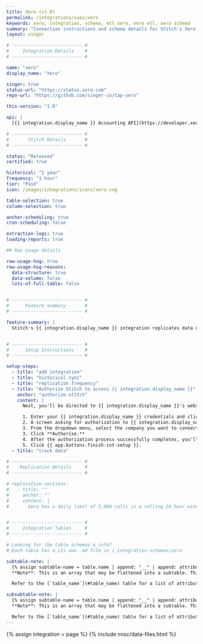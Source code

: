 ```yaml
---
title: Xero (v1.0)
permalink: /integrations/saas/xero
keywords: xero, integration, schema, etl xero, xero etl, xero schema
summary: "Connection instructions and schema details for Stitch's Xero integration."
layout: singer

# -------------------------- #
#     Integration Details    #
# -------------------------- #

name: "xero"
display_name: "Xero"

singer: true
status-url: "https://status.xero.com"
repo-url: "https://github.com/singer-io/tap-xero"

this-version: "1.0"

api: |
  [{{ integration.display_name }} Accounting API](https://developer.xero.com/documentation/api/api-overview){:target="new"}

# -------------------------- #
#       Stitch Details       #
# -------------------------- #

status: "Released"
certified: true

historical: "1 year"
frequency: "1 hour"
tier: "Paid"
icon: /images/integrations/icons/xero.svg

table-selection: true
column-selection: true

anchor-scheduling: true
cron-scheduling: false

extraction-logs: true
loading-reports: true

## Row usage details

row-usage-hog: true
row-usage-hog-reasons:
  data-structure: true
  data-volume: false
  lots-of-full-table: false


# -------------------------- #
#      Feature Summary       #
# -------------------------- #

feature-summary: |
  Stitch's {{ integration.display_name }} integration replicates data using the {{ integration.api | flatify | strip }}. Refer to the [Schema](#schema) section for a list of objects available for replication.


# -------------------------- #
#      Setup Instructions    #
# -------------------------- #

setup-steps:
  - title: "add integration"
  - title: "historical sync"
  - title: "replication frequency"
  - title: "Authorize Stitch to access {{ integration.display_name }}"
    anchor: "authorize-stitch"
    content: |
      Next, you'll be directed to {{ integration.display_name }}'s website to complete the setup.

      1. Enter your {{ integration.display_name }} credentials and click **Login**.
      2. A screen asking for authorization to {{ integration.display_name }} will display. **Note that Stitch will only ever read your data.**
      3. From the dropdown menu, select the company you want to connect to Stitch.
      3. Click **Authorise.**
      4. After the authorization process successfully completes, you'll be redirected back to Stitch.
      5. Click {{ app.buttons.finish-int-setup }}.
  - title: "track data"

# -------------------------- #
#    Replication Details     #
# -------------------------- #

# replication-sections:
#   - title: ""
#     anchor: ""
#     content: |
#       Xero has a daily limit of 5,000 calls in a rolling 24 hour window, and will return a 503 Service Unavailable error if exceeded. This is on a per organization basis.


# -------------------------- #
#     Integration Tables     #
# -------------------------- #

# Looking for the table schemas & info?
# Each table has a its own .md file in /_integration-schemas/xero

subtable-note: |
  {% assign subtable-name = table.name | append: "__" | append: attribute.name %}
  **Note**: This is an array that may be flattened into a subtable. This table would be named `{{ subtable-name }}`; records in this table may be joined to their parent by following [these instructions]({{ link.destinations.storage.nested-structures | prepend: site.baseurl | append: "#connecting-subtables-to-top-level-records" }}).

  Refer to the [`table_name`](#table_name) table for a list of attributes this subtable may contain.

subsubtable-note: |
  {% assign subtable-name = table.name | append: "__" | append: attribute.name | append: "__" | append: subattribute.name %}
  **Note**: This is an array that may be flattened into a subtable. This table would be named `{{ subtable-name }}`; records in this table may be joined to their parent by following [these instructions]({{ link.destinations.storage.nested-structures | prepend: site.baseurl | append: "#connecting-subtables-to-top-level-records" }}).

  Refer to the [`table_name`](#table_name) table for a list of attributes this subtable may contain.
---
```

{% assign integration = page %}
{% include misc/data-files.html %}